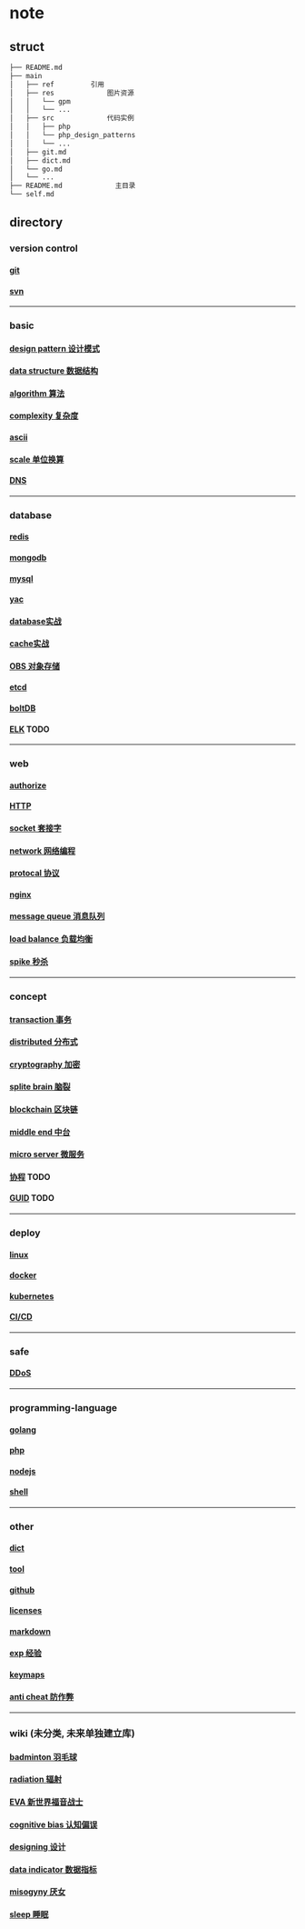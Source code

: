 # note  

## struct  
  
```bash
├── README.md  
├── main  
│   ├── ref         引用  
│   ├── res             图片资源  
│   │   └── gpm  
│   │   └── ...  
│   ├── src             代码实例  
│   │   ├── php  
│   │   └── php_design_patterns  
│   │   └── ...  
│   ├── git.md  
│   ├── dict.md  
│   └── go.md  
│   └── ...  
├── README.md             主目录  
└── self.md  
```  
  
## directory  
  
### version control  

#### [git](main/git.md)

#### [svn](main/svn.md)

---

### basic  

#### [design pattern 设计模式](main/dp.md)

#### [data structure 数据结构](main/data-struct.md)

#### [algorithm 算法](main/algo.md)

#### [complexity 复杂度](main/complexity.md)

#### [ascii](main/ascii.md)

#### [scale 单位换算](main/scale.md)

#### [DNS](main/DNS.md)

---

### database  

#### [redis](main/redis.md)

#### [mongodb](main/mongodb.md)

#### [mysql](main/mysql.md)

#### [yac](main/yac.md)

#### [database实战](main/database.md)

#### [cache实战](main/cache.md)

#### [OBS 对象存储](main/OBS.md)

#### [etcd](main/etcd.md)

#### [boltDB](main/boltDB.md)

#### [ELK](_) TODO
  
---

### web  

#### [authorize](main/auth.md)

#### [HTTP](main/HTTP.md)

#### [socket 套接字](main/socket.md)

#### [network 网络编程](main/linux-network.md)

#### [protocal 协议](main/protocal.md)

#### [nginx](main/nginx.md)

#### [message queue 消息队列](main/mq.md)

#### [load balance 负载均衡](main/load-balance.md)

#### [spike 秒杀](main/spike.md)

---

### concept

#### [transaction 事务](main/acid.md)

#### [distributed 分布式](main/distributed.md)

#### [cryptography 加密](main/crypt.md)

#### [splite brain 脑裂](main/splite-brain.md)

#### [blockchain 区块链](main/blockchain.md)

#### [middle end 中台](main/middle-end.md)

#### [micro server 微服务](main/ms.md)

#### [协程](_) TODO

#### [GUID](_) TODO

---

### deploy  

#### [linux](main/linux.md)

#### [docker](main/docker.md)

#### [kubernetes](main/k8s.md)

#### [CI/CD](main/cicd.md)

---

### safe  

#### [DDoS](main/ddos.md)

---

### programming-language  

#### [golang](main/go.md)

#### [php](main/php.md)

#### [nodejs](main/nodejs.md)

#### [shell](main/shell.md)

---

### other  

#### [dict](main/dict.md)

#### [tool](main/tool.md)

#### [github](main/github.md)

#### [licenses](main/licenses.md)

#### [markdown](main/markdown.md)

#### [exp 经验](main/exp.md)

#### [keymaps](main/keymaps.md)

#### [anti cheat 防作弊](main/anti_cheat.md)

---

### wiki (未分类, 未来单独建立库)

#### [badminton 羽毛球](wiki/badminton.md)

#### [radiation 辐射](wiki/radiation.md)

#### [EVA 新世界福音战士](wiki/eva.md)

#### [cognitive bias 认知偏误](wiki/cognitive-bias.md)

#### [designing 设计](wiki/designing.md)

#### [data indicator 数据指标](wiki/data-indicator.md)

#### [misogyny 厌女](wiki/misogyny.md)

#### [sleep 睡眠](wiki/sleep.md)
